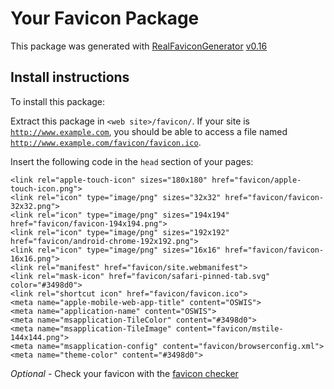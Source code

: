 # Your Favicon Package

This package was generated with [RealFaviconGenerator](https://realfavicongenerator.net/) [v0.16](https://realfavicongenerator.net/change_log#v0.16)

## Install instructions

To install this package:

Extract this package in <code>&lt;web site&gt;/favicon/</code>. If your site is <code>http://www.example.com</code>, you should be able to access a file named <code>http://www.example.com/favicon/favicon.ico</code>.

Insert the following code in the `head` section of your pages:

    <link rel="apple-touch-icon" sizes="180x180" href="favicon/apple-touch-icon.png">
    <link rel="icon" type="image/png" sizes="32x32" href="favicon/favicon-32x32.png">
    <link rel="icon" type="image/png" sizes="194x194" href="favicon/favicon-194x194.png">
    <link rel="icon" type="image/png" sizes="192x192" href="favicon/android-chrome-192x192.png">
    <link rel="icon" type="image/png" sizes="16x16" href="favicon/favicon-16x16.png">
    <link rel="manifest" href="favicon/site.webmanifest">
    <link rel="mask-icon" href="favicon/safari-pinned-tab.svg" color="#3498d0">
    <link rel="shortcut icon" href="favicon/favicon.ico">
    <meta name="apple-mobile-web-app-title" content="OSWIS">
    <meta name="application-name" content="OSWIS">
    <meta name="msapplication-TileColor" content="#3498d0">
    <meta name="msapplication-TileImage" content="favicon/mstile-144x144.png">
    <meta name="msapplication-config" content="favicon/browserconfig.xml">
    <meta name="theme-color" content="#3498d0">

*Optional* - Check your favicon with the [favicon checker](https://realfavicongenerator.net/favicon_checker)